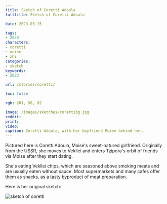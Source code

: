 ```yaml
---
title: Sketch of Coretti Adoula
fulltitle: Sketch of Coretti Adoula

date: 2023-03-15

tags:
- 2023
characters:
- coretti
- moise
- zhi
categories:
- sketch
keywords:
- 2023

url: /stories/coretti/

toc: false

rgb: 201, 58, 92

image: /images/sketches/corettibg.jpg
reddit:
print:
video:
caption: Coretti Adoula, with her boyfriend Moise behind her.
---
```

Pictured here is Coretti Adoula, Moise's sweet-natured girlfriend. Originally from the USSR, she moves to Vekllei and enters Tzipora's orbit of friends via Moise after they start dating.

She's eating Vekllei chips, which are seasoned above smoking meats and are usually eaten without sauce. Most supermarkets and many cafes offer them as snacks, as a tasty byproduct of meat preparation.

Here is her original sketch:

![sketch of coretti](/images/sketches/coretti.jpg)
